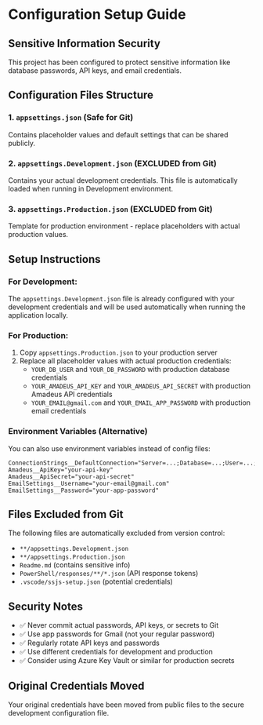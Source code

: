 # Configuration Setup Guide

## Sensitive Information Security

This project has been configured to protect sensitive information like database passwords, API keys, and email credentials.

## Configuration Files Structure

### 1. `appsettings.json` (Safe for Git)
Contains placeholder values and default settings that can be shared publicly.

### 2. `appsettings.Development.json` (EXCLUDED from Git)
Contains your actual development credentials. This file is automatically loaded when running in Development environment.

### 3. `appsettings.Production.json` (EXCLUDED from Git) 
Template for production environment - replace placeholders with actual production values.

## Setup Instructions

### For Development:
The `appsettings.Development.json` file is already configured with your development credentials and will be used automatically when running the application locally.

### For Production:
1. Copy `appsettings.Production.json` to your production server
2. Replace all placeholder values with actual production credentials:
   - `YOUR_DB_USER` and `YOUR_DB_PASSWORD` with production database credentials
   - `YOUR_AMADEUS_API_KEY` and `YOUR_AMADEUS_API_SECRET` with production Amadeus API credentials
   - `YOUR_EMAIL@gmail.com` and `YOUR_EMAIL_APP_PASSWORD` with production email credentials

### Environment Variables (Alternative)
You can also use environment variables instead of config files:
```
ConnectionStrings__DefaultConnection="Server=...;Database=...;User=...;Password=..."
Amadeus__ApiKey="your-api-key"
Amadeus__ApiSecret="your-api-secret"
EmailSettings__Username="your-email@gmail.com"
EmailSettings__Password="your-app-password"
```

## Files Excluded from Git

The following files are automatically excluded from version control:
- `**/appsettings.Development.json`
- `**/appsettings.Production.json`  
- `Readme.md` (contains sensitive info)
- `PowerShell/responses/**/*.json` (API response tokens)
- `.vscode/ssjs-setup.json` (potential credentials)

## Security Notes

- ✅ Never commit actual passwords, API keys, or secrets to Git
- ✅ Use app passwords for Gmail (not your regular password)
- ✅ Regularly rotate API keys and passwords
- ✅ Use different credentials for development and production
- ✅ Consider using Azure Key Vault or similar for production secrets

## Original Credentials Moved

Your original credentials have been moved from public files to the secure development configuration file.